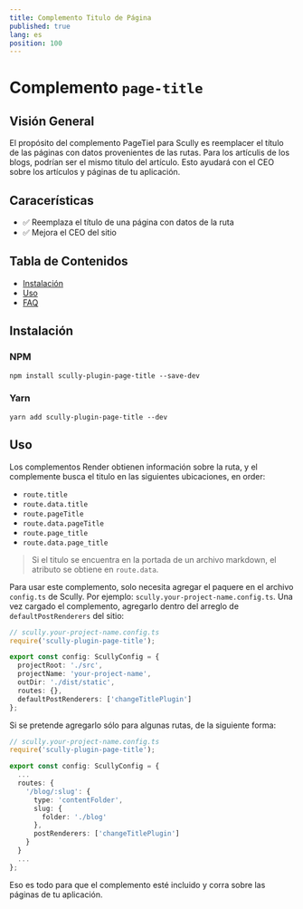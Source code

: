 ```yaml
---
title: Complemento Titulo de Página
published: true
lang: es
position: 100
---
```


# Complemento `page-title`

<div class="docs-link_table">
  <a class="homepage" href="https://github.com/pjlamb12/scully-plugin-page-title"></a>
  <a class="repository" href="https://github.com/pjlamb12/scully-plugin-page-title"></a>
</div>

## Visión General

El propósito del complemento PageTiel para Scully es reemplacer el título de las páginas con datos provenientes de las rutas. Para los artículis de los blogs, podrían ser el mismo titulo del artículo. Esto ayudará con el CEO sobre los artículos y páginas de tu aplicación.

## Caracerísticas

- ✅ Reemplaza el título de una página con datos de la ruta
- ✅ Mejora el CEO del sitio

## Tabla de Contenidos

- [Instalación](#Instalación)
- [Uso](#Uso)
- [FAQ](#faq)

## Instalación

### NPM

`npm install scully-plugin-page-title --save-dev`

### Yarn

`yarn add scully-plugin-page-title --dev`

## Uso

Los complementos Render obtienen información sobre la ruta, y el complemente busca el titulo en las siguientes ubicaciones, en order:

- `route.title`
- `route.data.title`
- `route.pageTitle`
- `route.data.pageTitle`
- `route.page_title`
- `route.data.page_title`

> Si el titulo se encuentra en la portada de un archivo markdown, el atributo se obtiene en `route.data`.

Para usar este complemento, solo necesita agregar el paquere en el archivo `config.ts` de Scully. Por ejemplo: `scully.your-project-name.config.ts`.
Una vez cargado el complemento, agregarlo dentro del arreglo de `defaultPostRenderers` del sitio:

```ts
// scully.your-project-name.config.ts
require('scully-plugin-page-title');

export const config: ScullyConfig = {
  projectRoot: './src',
  projectName: 'your-project-name',
  outDir: './dist/static',
  routes: {},
  defaultPostRenderers: ['changeTitlePlugin']
};
```

Si se pretende agregarlo sólo para algunas rutas, de la siguiente forma:

```ts
// scully.your-project-name.config.ts
require('scully-plugin-page-title');

export const config: ScullyConfig = {
  ...
  routes: {
    '/blog/:slug': {
      type: 'contentFolder',
      slug: {
        folder: './blog'
      },
      postRenderers: ['changeTitlePlugin']
    }
  }
  ...
};
```

Eso es todo para que el complemento esté incluido y corra sobre las páginas de tu aplicación.
